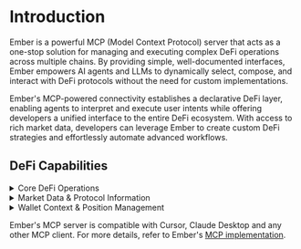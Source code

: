 # Introduction

Ember is a powerful MCP (Model Context Protocol) server that acts as a one-stop solution for managing and executing complex DeFi operations across multiple chains. By providing simple, well-documented interfaces, Ember empowers AI agents and LLMs to dynamically select, compose, and interact with DeFi protocols without the need for custom implementations.&#x20;

Ember's MCP-powered connectivity establishes a declarative DeFi layer, enabling agents to interpret and execute user intents while offering developers a unified interface to the entire DeFi ecosystem. With access to rich market data, developers can leverage Ember to create custom DeFi strategies and effortlessly automate advanced workflows.



## DeFi Capabilities

<details>

<summary>Core DeFi Operations</summary>

#### 1. Token Swaps & Management

**Swap Tokens:** Exchange one token for another across numerous supported DEXs and chains.

**Get Tokens:** Retrieve a list of supported tokens, filterable by chain ID and other criteria.

#### 2. Lending & Borrowing

**Supply:** Deposit tokens into lending protocols to earn yield or use as collateral.

**Borrow:** Borrow tokens from lending protocols against supplied collateral.

**Repay:** Repay borrowed tokens.

**Withdraw:** Withdraw previously supplied tokens from lending protocols.

#### 3. Liquidity Provision & Management

**Supply Liquidity:** Supply assets to liquidity pools on DEXs.

**Withdraw Liquidity:** Withdraw assets from a liquidity position in a pool.

**Get Liquidity Pools:** Retrieve a list of available liquidity pools. This provides Market Data on available investment opportunities.

**Get User Liquidity Positions:** Fetch a user's current liquidity positions.&#x20;

</details>

<details>

<summary>Market Data &#x26; Protocol Information</summary>

**Get Tokens:** Provides data on supported tokens.

**Get Liquidity Pools:** Provides data on available liquidity pools.

**Get Yield Markets:** Fetch information about available yield farming markets and opportunities.&#x20;

**Get Capabilities:** Discover all tools and functionalities offered by the Ember MCP server, filterable by capability type. This helps in understanding the full scope of what the server can do.

</details>

<details>

<summary>Wallet Context &#x26; Position Management</summary>

**Get User Positions:** Retrieve a comprehensive overview of a user's wallet positions across various DeFi protocols, including balances, supplied assets, borrowed amounts, and staked assets.

**Get User Liquidity Positions:** Specifically retrieves a user's positions in liquidity pools.

</details>

Ember's MCP server is compatible with Cursor, Claude Desktop and any other MCP client. For more details, refer to Ember's [MCP implementation](https://github.com/EmberAGI/arbitrum-vibekit/tree/main/typescript/lib/mcp-tools/emberai-mcp).
